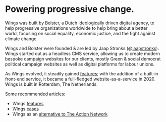 # Powering progressive change.

Wings was built by [Bolster](https://bolster.digital), a Dutch ideologically driven digital agency, to help progressive organizations worldwide to help bring about a better world, focusing on social equality, economic justice, and the fight against climate change.

Wings and Bolster were founded & are led by Jaap Stronks (@[jaapstronks](https://twitter.com/jaapstronks)). Wings started out as a headless CMS service, allowing us to create modern bespoke campaign websites for our clients, mostly Green & social democrat political campaign websites as well as digital platforms for labour unions.

As Wings evolved, it steadily gained [features](/features); with the addition of a built-in front-end service, it became a full-fledged website-as-a-service in 2020. Wings is built in Rotterdam, The Netherlands.

Some recommended articles:

- Wings [features](/features)
- Wings [cases](/cases)
- Wings as an [alternative to The Action Network](/wings-alternative-to-the-action-network/)
